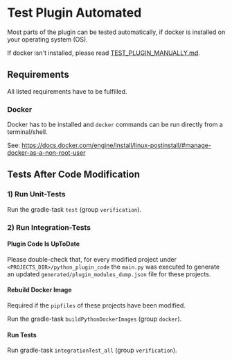 # Test Plugin Automated
Most parts of the plugin can be tested automatically, if docker is installed on your operating system (OS).

If docker isn't installed, please read [TEST_PLUGIN_MANUALLY.md](TEST_PLUGIN_MANUALLY.md).

## Requirements
All listed requirements have to be fulfilled.
### Docker
Docker has to be installed and `docker` commands can be run directly from a terminal/shell.

See: https://docs.docker.com/engine/install/linux-postinstall/#manage-docker-as-a-non-root-user

## Tests After Code Modification

### 1) Run Unit-Tests
Run the gradle-task `test` (group `verification`).

### 2) Run Integration-Tests
#### Plugin Code Is UpToDate
Please double-check that, for every modified project under `<PROJECTS_DIR>/python_plugin_code` the `main.py` was executed to generate an updated `generated/plugin_modules_dump.json` file for these projects.

#### Rebuild Docker Image
Required if the `pipfiles` of these projects have been modified.

Run the gradle-task `buildPythonDockerImages` (group `docker`).

#### Run Tests
Run gradle-task `integrationTest_all` (group `verification`).